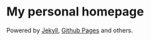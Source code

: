 # My personal homepage

Powered by [Jekyll](http://jekyllrb.com/), [Github Pages](https://pages.github.com/) and others.


